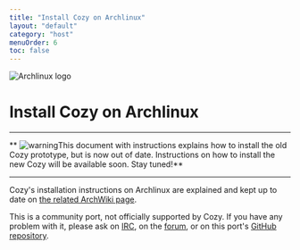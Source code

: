 ```yaml
---
title: "Install Cozy on Archlinux"
layout: "default"
category: "host"
menuOrder: 6
toc: false
---
```



<div class="install-inner-logo">
<img alt="Archlinux logo" src="/assets/images/host/archlinux-logo.svg">
</div>

# Install Cozy on Archlinux

---

** <img src="/assets/images/warning.png" alt="warning" class="warn">This document with instructions explains how to install the old Cozy prototype, but is now out of date. Instructions on how to install the new Cozy will be available soon. Stay tuned!**

---


Cozy's installation instructions on Archlinux are explained and kept up to date on [the related ArchWiki page](https://wiki.archlinux.org/index.php/Cozy).

This is a community port, not officially supported by Cozy. If you have any problem with it, please ask on [IRC](https://webchat.freenode.net/?channels=cozycloud), on the [forum](https://forum.cozy.io), or on this port's [GitHub repository](https://github.com/babolivier/cozy-archlinux).
